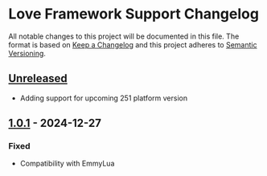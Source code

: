 <!-- Keep a Changelog guide -> https://keepachangelog.com -->

# Love Framework Support Changelog

All notable changes to this project will be documented in this file.
The format is based on [Keep a Changelog](http://keepachangelog.com/)
and this project adheres to [Semantic Versioning](http://semver.org/).

## [Unreleased]

- Adding support for upcoming 251 platform version

## [1.0.1] - 2024-12-27

### Fixed

- Compatibility with EmmyLua

[Unreleased]: https://github.com/pedrollanca/intellij-love-framework/compare/v1.0.1...HEAD
[1.0.1]: https://github.com/pedrollanca/intellij-love-framework/commits/v1.0.1

